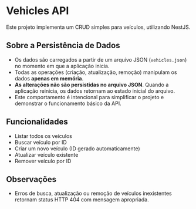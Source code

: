 # Vehicles API

Este projeto implementa um CRUD simples para veículos, utilizando NestJS.

## Sobre a Persistência de Dados

- Os dados são carregados a partir de um arquivo JSON (`vehicles.json`) no momento em que a aplicação inicia.
- Todas as operações (criação, atualização, remoção) manipulam os dados **apenas em memória**.
- **As alterações não são persistidas no arquivo JSON**. Quando a aplicação reinicia, os dados retornam ao estado inicial do arquivo.
- Este comportamento é intencional para simplificar o projeto e demonstrar o funcionamento básico da API.

## Funcionalidades

- Listar todos os veículos
- Buscar veículo por ID
- Criar um novo veículo (ID gerado automaticamente)
- Atualizar veículo existente
- Remover veículo por ID

## Observações

- Erros de busca, atualização ou remoção de veículos inexistentes retornam status HTTP 404 com mensagem apropriada.

